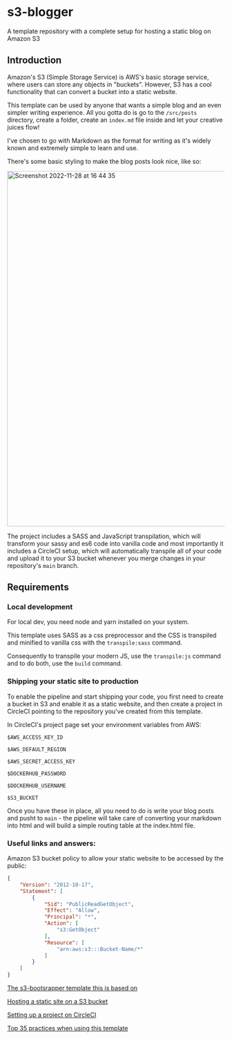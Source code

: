 # s3-blogger
A template repository with a complete setup for hosting a static blog on Amazon S3

## Introduction

Amazon's S3 (Simple Storage Service) is AWS's basic storage service, where users can store any objects in "buckets". However, S3 has a cool functionality that can convert a bucket into a static website.

This template can be used by anyone that wants a simple blog and an even simpler writing experience. All you gotta do is go to the `/src/posts` directory, create a folder, create an `index.md` file inside and let your creative juices flow!

I've chosen to go with Markdown as the format for writing as it's widely known and extremely simple to learn and use.

There's some basic styling to make the blog posts look nice, like so:

<img width="822" alt="Screenshot 2022-11-28 at 16 44 35" src="https://user-images.githubusercontent.com/12881226/204320443-05c66ddf-1170-4964-bcb8-1127a1ed2464.png">


The project includes a SASS and JavaScript transpilation, which will transform your sassy and es6 code into vanilla code and most importantly it includes a CircleCI setup, which will automatically transpile all of your code and upload it to your S3 bucket whenever you merge changes in your repository's `main` branch.



## Requirements

### Local development

For local dev, you need node and yarn installed on your system. 

This template uses SASS as a css preprocessor and the CSS is transpiled and minified to vanilla css with the `transpile:sass` command.

Consequently to transpile your modern JS, use the `transpile:js` command and to do both, use the `build` command.


### Shipping your static site to production

To enable the pipeline and start shipping your code, you first need to create a bucket in S3 and enable it as a static website, and then create a project in CircleCI pointing to the repository you've created from this template.

In CircleCI's project page set your environment variables from AWS:

`$AWS_ACCESS_KEY_ID`

`$AWS_DEFAULT_REGION`

`$AWS_SECRET_ACCESS_KEY`

`$DOCKERHUB_PASSWORD`

`$DOCKERHUB_USERNAME`

`$S3_BUCKET`

Once you have these in place, all you need to do is write your blog posts and pusht to `main` - the pipeline will take care of converting your markdown into html and will build a simple routing table at the index.html file.

### Useful links and answers:

Amazon S3 bucket policy to allow your static website to be accessed by the public:

```json
{
    "Version": "2012-10-17",
    "Statement": [
        {
            "Sid": "PublicReadGetObject",
            "Effect": "Allow",
            "Principal": "*",
            "Action": [
                "s3:GetObject"
            ],
            "Resource": [
                "arn:aws:s3:::Bucket-Name/*"
            ]
        }
    ]
}
```

[The s3-bootsrapper template this is based on](https://github.com/moonclash/s3-site-bootstraper)

[Hosting a static site on a S3 bucket](https://docs.aws.amazon.com/AmazonS3/latest/userguide/HostingWebsiteOnS3Setup.html)

[Setting up a project on CircleCI](https://circleci.com/docs/2.0/getting-started/)

[Top 35 practices when using this template](https://www.youtube.com/watch?v=dQw4w9WgXcQ)




